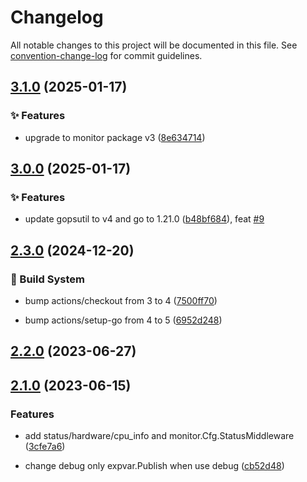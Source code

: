 # Changelog

All notable changes to this project will be documented in this file. See [convention-change-log](https://github.com/convention-change/convention-change-log) for commit guidelines.

## [3.1.0](https://github.com/bar-counter/monitor/compare/3.0.0...v3.1.0) (2025-01-17)

### ✨ Features

* upgrade to monitor package v3 ([8e634714](https://github.com/bar-counter/monitor/commit/8e63471479b1eaaaa7bbf72d9c59e6b64806aa6c))

## [3.0.0](https://github.com/bar-counter/monitor/compare/2.3.0...v3.0.0) (2025-01-17)

### ✨ Features

* update gopsutil to v4 and go to 1.21.0 ([b48bf684](https://github.com/bar-counter/monitor/commit/b48bf684674fbb9848d1c6279bdc56661c2a9d26)), feat [#9](https://github.com/bar-counter/monitor/issues/9)

## [2.3.0](https://github.com/bar-counter/monitor/compare/2.2.0...v2.3.0) (2024-12-20)

### 👷‍ Build System

* bump actions/checkout from 3 to 4 ([7500ff70](https://github.com/bar-counter/monitor/commit/7500ff7081369746c8e4ed9356ec182370ba142c))

* bump actions/setup-go from 4 to 5 ([6952d248](https://github.com/bar-counter/monitor/commit/6952d248513db5e5ca125f0a53f428dedacf7c95))

## [2.2.0](https://github.com/bar-counter/monitor/compare/v2.1.0...v2.2.0) (2023-06-27)

## [2.1.0](https://github.com/bar-counter/monitor/compare/v2.0.3...v2.1.0) (2023-06-15)

### Features

* add status/hardware/cpu_info and monitor.Cfg.StatusMiddleware ([3cfe7a6](https://github.com/bar-counter/monitor/commit/3cfe7a688949de44de1eeb407217b08d3d64bdb5))

* change debug only expvar.Publish when use debug ([cb52d48](https://github.com/bar-counter/monitor/commit/cb52d4873ca431c5a869f6ae6194c22c8e4914fb))
